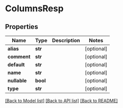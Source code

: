 # ColumnsResp

## Properties
Name | Type | Description | Notes
------------ | ------------- | ------------- | -------------
**alias** | **str** |  | [optional] 
**comment** | **str** |  | [optional] 
**default** | **str** |  | [optional] 
**name** | **str** |  | [optional] 
**nullable** | **bool** |  | [optional] 
**type** | **str** |  | [optional] 

[[Back to Model list]](../README.md#documentation-for-models) [[Back to API list]](../README.md#documentation-for-api-endpoints) [[Back to README]](../README.md)

